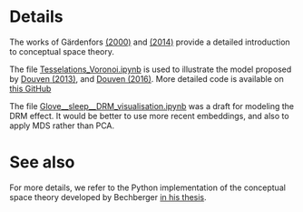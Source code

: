 # Details

The works of Gärdenfors [(2000)](https://doi.org/10.7551/mitpress/2076.001.0001) and [(2014)](https://doi.org/10.7551/mitpress/9629.001.0001) provide a detailed introduction to conceptual space theory.

The file [Tesselations_Voronoi.ipynb](https://github.com/ZygoOoade/conceptual_spaces/blob/main/Tesselations_Voronoi.ipynb) is used to illustrate the model proposed by [Douven (2013)](https://link.springer.com/article/10.1007/s10992-011-9216-0), and [Douven (2016)](https://doi.org/10.1016/j.cognition.2016.03.007). More detailed code is available on [this GitHub](https://github.com/IgorDouven/LearningConcepts/blob/main/learning_concepts.jl)

The file [Glove__sleep__DRM_visualisation.ipynb](https://github.com/ZygoOoade/conceptual_spaces/blob/main/Glove__sleep__DRM_visualisation.ipynb) was a draft for modeling the DRM effect. It would be better to use more recent embeddings, and also to apply MDS rather than PCA.

# See also
For more details, we refer to the Python implementation of the conceptual space theory developed by Bechberger [in his thesis](https://osnadocs.ub.uni-osnabrueck.de/handle/ds-2023120110100).
